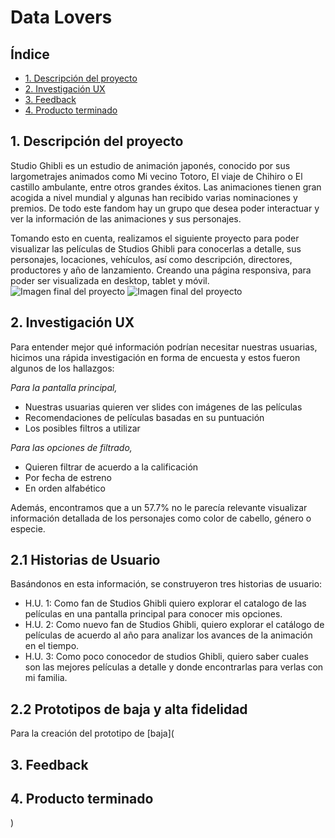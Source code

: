 # Data Lovers

## Índice

* [1.  Descripción del proyecto](#1-descripción-del-proyecto)
* [2.  Investigación UX](#2-investigación-ux)
* [3. Feedback](#3-feedback)
* [4. Producto terminado](#4-producto-terminado)


## 1. Descripción del proyecto
Studio Ghibli es un estudio de animación japonés, conocido por sus largometrajes animados como Mi vecino Totoro, El viaje de Chihiro o El castillo ambulante, entre otros grandes éxitos.
Las animaciones tienen gran acogida a nivel mundial y algunas han recibido varias nominaciones y premios. De todo este fandom hay un grupo que desea poder interactuar y ver la información de las animaciones y sus personajes.  

Tomando esto en cuenta, realizamos el siguiente proyecto para poder visualizar las películas de Studios Ghibli para conocerlas a detalle, sus personajes, locaciones, vehículos, así como descripción, directores, productores y año de lanzamiento. Creando una página responsiva, para poder ser visualizada en desktop, tablet y móvil.
![Imagen final del proyecto](https://github.com/ziomarajimenez/CDMX012-data-lovers/blob/main/inicio.png?raw=true)
![Imagen final del proyecto](https://github.com/ziomarajimenez/CDMX012-data-lovers/blob/main/iniciopeliculas.png?raw=true)


## 2. Investigación UX
Para entender mejor qué información podrían necesitar nuestras usuarias, hicimos una rápida investigación en forma de encuesta y estos fueron algunos de los hallazgos:

*Para la pantalla principal,*
* Nuestras usuarias quieren ver slides con imágenes de las películas
* Recomendaciones de películas basadas en su puntuación
* Los posibles filtros a utilizar 

*Para las opciones de filtrado,*
* Quieren filtrar de acuerdo a la calificación 
* Por fecha de estreno
* En orden alfabético

Además, encontramos que a un 57.7% no le parecía relevante visualizar información detallada de los personajes como color de cabello, género o especie. 

## 2.1 Historias de Usuario
Basándonos en esta información, se construyeron tres historias de usuario:

* H.U. 1: Como fan de Studios Ghibli quiero explorar el catalogo de las películas en una pantalla principal para conocer mis opciones.
* H.U. 2: Como nuevo fan de Studios Ghibli, quiero explorar el catálogo de películas de acuerdo al año para analizar los avances de la animación en el tiempo.
* H.U. 3: Como poco conocedor de studios Ghibli, quiero saber cuales son las mejores películas a detalle y donde encontrarlas para verlas con mi familia.

## 2.2 Prototipos de baja y alta fidelidad
Para la creación del prototipo de [baja](

## 3. Feedback
## 4. Producto terminado
)
